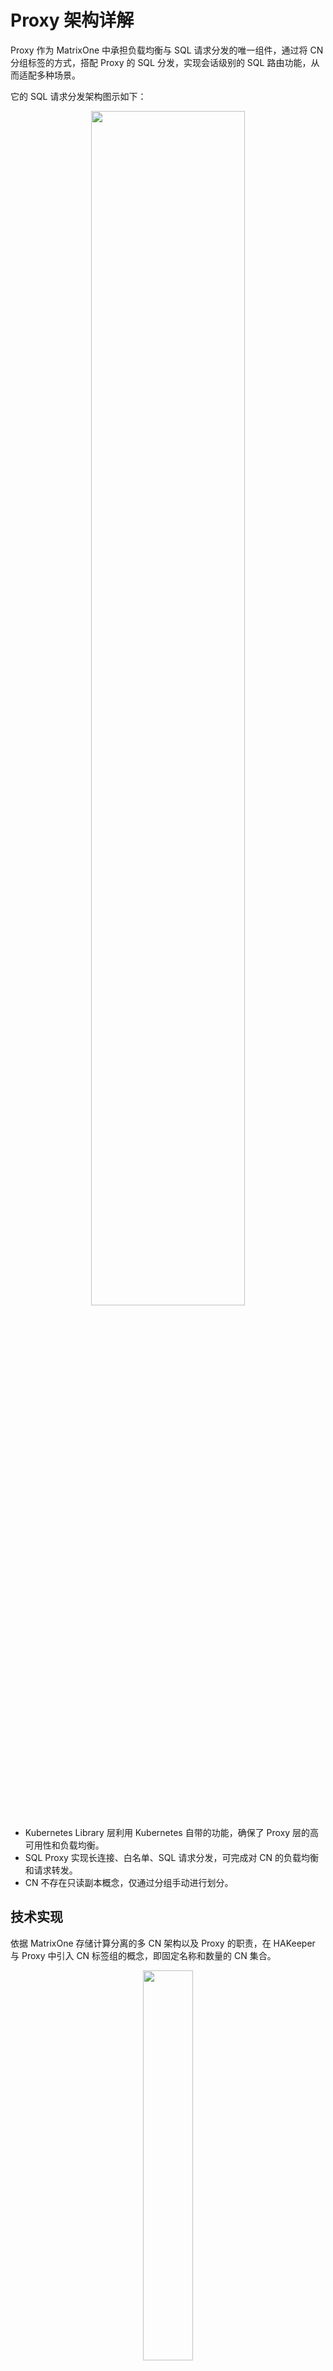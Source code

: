 # Proxy 架构详解

Proxy 作为 MatrixOne 中承担负载均衡与 SQL 请求分发的唯一组件，通过将 CN 分组标签的方式，搭配 Proxy 的 SQL 分发，实现会话级别的 SQL 路由功能，从而适配多种场景。

它的 SQL 请求分发架构图示如下：

<div align="center">
<img src=https://community-shared-data-1308875761.cos.ap-beijing.myqcloud.com/artwork/docs/overview/proxy/proxy-arch.png width=70% heigth=70%/>
</div>

- Kubernetes Library 层利用 Kubernetes 自带的功能，确保了 Proxy 层的高可用性和负载均衡。
- SQL Proxy 实现长连接、白名单、SQL 请求分发，可完成对 CN 的负载均衡和请求转发。
- CN 不存在只读副本概念，仅通过分组手动进行划分。

## 技术实现

依据 MatrixOne 存储计算分离的多 CN 架构以及 Proxy 的职责，在 HAKeeper 与 Proxy 中引入 CN 标签组的概念，即固定名称和数量的 CN 集合。

<div align="center">
<img src=https://community-shared-data-1308875761.cos.ap-beijing.myqcloud.com/artwork/docs/overview/proxy/proxy-arch-2.png width=40% heigth=40%/>
</div>

由上图所示，技术实现流程解析如下：

1. 通过 `yaml` 文件中的配置选项（包括配置、副本数和租户）创建不同的 CN 标签。
2. MatrixOne 集群启动时，MatrixOne 会根据 CN 各标签的副本数，启动相同数量的 Pod，由 HAKeeper 统一打上相应标签。
3. MatrixOne Operator（即 MatrixOne 集群在 Kubernetes 的资源管理器）负责动态维持 CN 标签组内的 CN 数量，在 CN 宕机后，立即启动相同数量的 CN。
4. Proxy 组件通过连接会话参数判断，将某个会话转发给相应的 CN 组，实现 SQL 路由。

    - 如果一个会话请求没有匹配的 CN 标签，会寻找是否有空标签的 CN，如有则连接至空标签的 CN 组，否则连接失败。
    - 在扩容时，Proxy 会根据当前已存在的 CN 节点会话数对现有连接进行迁移，将已有会话迁移至新的 CN 中，迁移后的节点会话数接近均衡，实现负载均衡。
    - 在缩容时，Proxy 会将即将下线的 CN 节点的已有会话迁移至其他节点，迁移后的节点会话数接近均衡，从而实现负载均衡。

5. 在同一个 CN 标签组内，Proxy 负责组内负载均衡。

Proxy 通过分析会话请求中的参数来判断请求是否匹配 CN 标签。在实现 SQL 路由时，会话参数会被用于查找与请求匹配的 CN 标签组。具体来说，Proxy 可能会检查 CN 标签中的特定字段，例如租户信息、副本数等，以便将请求路由到适当的 CN 标签组。通过这种方式，Proxy 可以实现会话请求与 CN 标签的匹配，并确保将请求路由到正确的 CN 节点。

## 参考文档

想要了解更多关于如何通过 Proxy 实现负载均衡，参见[使用 Proxy 实现租户和负载独立资源管理](../../Deploy/mgmt-cn-group-using-proxy.md)
